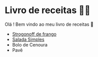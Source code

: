 
# Livro de receitas :man_cook:

Olá ! Bem vindo ao meu livro de receitas :wave:

-   [Strogonoff de frango](https://github.com/duduuwz/atividadeaugustoo/blob/main/receita.md#modo-de-preparo)
-   [Salada Simples](https://github.com/duduuwz/atividadeaugustoo/blob/main/receitasalada.md)
-   Bolo de Cenoura
-   Pavê
